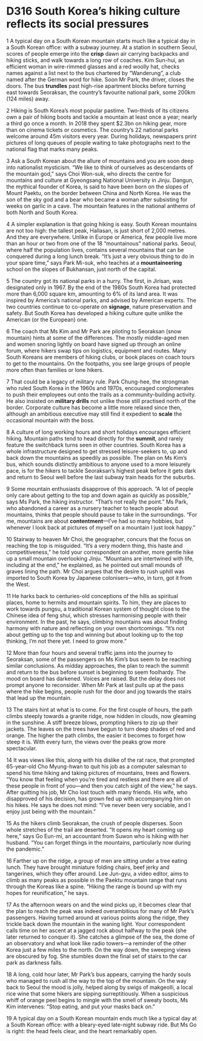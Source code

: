 # D316 South Korea’s hiking culture reflects its social pressures
1 A typical day on a South Korean mountain starts much like a typical day in a South Korean office: with a subway journey. At a station in southern Seoul, scores of people emerge into the **crisp** dawn air carrying backpacks and hiking sticks, and walk towards a long row of coaches. Kim Sun-hui, an efficient woman in wire-rimmed glasses and a red woolly hat, checks names against a list next to the bus chartered by “Wanderung”, a club named after the German word for hike. Soon Mr Park, the driver, closes the doors. The bus **trundles** past high-rise apartment blocks before turning east towards Seoraksan, the country’s favourite national park, some 200km (124 miles) away.

2 Hiking is South Korea’s most popular pastime. Two-thirds of its citizens own a pair of hiking boots and tackle a mountain at least once a year; nearly a third go once a month. In 2018 they spent $2.3bn on hiking gear, more than on cinema tickets or cosmetics. The country’s 22 national parks welcome around 45m visitors every year. During holidays, newspapers print pictures of long queues of people waiting to take photographs next to the national flag that marks many peaks.

3 Ask a South Korean about the allure of mountains and you are soon deep into nationalist mysticism. “We like to think of ourselves as descendants of the mountain god,” says Choi Won-suk, who directs the centre for mountains and culture at Gyeongsang National University in Jinju. Dangun, the mythical founder of Korea, is said to have been born on the slopes of Mount Paektu, on the border between China and North Korea. He was the son of the sky god and a bear who became a woman after subsisting for weeks on garlic in a cave. The mountain features in the national anthems of both North and South Korea.

4 A simpler explanation is that going hiking is easy. South Korean mountains are not too high: the tallest peak, Hallasan, is just short of 2,000 metres. And they are everywhere. Unlike in Europe or America, few people live more than an hour or two from one of the 18 “mountainous” national parks. Seoul, where half the population lives, contains several mountains that can be conquered during a long lunch break. “It’s just a very obvious thing to do in your spare time,” says Park Mi-suk, who teaches at a **mountaineering** school on the slopes of Bukhansan, just north of the capital.

5 The country got its national parks in a hurry. The first, in Jirisan, was designated only in 1967. By the end of the 1980s South Korea had protected more than 6,000 square km, amounting to 6% of its land area. It was inspired by America’s national parks, and advised by American experts. The two countries continue to co-operate on **signage**, nature preservation and safety. But South Korea has developed a hiking culture quite unlike the American (or the European) one.

6 The coach that Ms Kim and Mr Park are piloting to Seoraksan (snow mountain) hints at some of the differences. The mostly middle-aged men and women snoring lightly on board have signed up through an online forum, where hikers swap tips on logistics, equipment and routes. Many South Koreans are members of hiking clubs, or book places on coach tours to get to the mountains. On the footpaths, you see large groups of people more often than families or lone hikers.

7 That could be a legacy of military rule. Park Chung-hee, the strongman who ruled South Korea in the 1960s and 1970s, encouraged conglomerates to push their employees out onto the trails as a community-building activity. He also insisted on **military drills** not unlike those still practised north of the border. Corporate culture has become a little more relaxed since then, although an ambitious executive may still find it expedient to **scale** the occasional mountain with the boss.

8 A culture of long working hours and short holidays encourages efficient hiking. Mountain paths tend to head directly for the **summit**, and rarely feature the switchback turns seen in other countries. South Korea has a whole infrastructure designed to get stressed leisure-seekers to, up and back down the mountains as speedily as possible. The plan on Ms Kim’s bus, which sounds distinctly ambitious to anyone used to a more leisurely pace, is for the hikers to tackle Seoraksan’s highest peak before it gets dark and return to Seoul well before the last subway train heads for the suburbs.

9 Some mountain enthusiasts disapprove of this approach. “A lot of people only care about getting to the top and down again as quickly as possible,” says Ms Park, the hiking instructor. “That’s not really the point.” Ms Park, who abandoned a career as a nursery teacher to teach people about mountains, thinks that people should pause to take in the surroundings. “For me, mountains are about **contentment**—I’ve had so many hobbies, but whenever I look back at pictures of myself on a mountain I just look happy.”

10 Stairway to heaven
Mr Choi, the geographer, concurs that the focus on reaching the top is misguided. “It’s a very modern thing, this haste and competitiveness,” he told your correspondent on another, more gentle hike up a small mountain overlooking Jinju. “Mountains are intertwined with life, including at the end,” he explained, as he pointed out small mounds of graves lining the path. Mr Choi argues that the desire to rush uphill was imported to South Korea by Japanese colonisers—who, in turn, got it from the West.

11 He harks back to centuries-old conceptions of the hills as spiritual places, home to hermits and mountain spirits. To him, they are places to work towards pungsu, a traditional Korean system of thought close to the Chinese idea of feng shui, which stresses harmonising people with their environment. In the past, he says, climbing mountains was about finding harmony with nature and reflecting on your own shortcomings. “It’s not about getting up to the top and winning but about looking up to the top thinking, I’m not there yet. I need to grow more.”

12 More than four hours and several traffic jams into the journey to Seoraksan, some of the passengers on Ms Kim’s bus seem to be reaching similar conclusions. As midday approaches, the plan to reach the summit and return to the bus before sunset is beginning to seem foolhardy. The mood on board has darkened. Voices are raised. But the delay does not prompt anyone to reconsider. When Mr Park at last pulls up at the pass where the hike begins, people rush for the door and jog towards the stairs that lead up the mountain.

13 The stairs hint at what is to come. For the first couple of hours, the path climbs steeply towards a granite ridge, now hidden in clouds, now gleaming in the sunshine. A stiff breeze blows, prompting hikers to zip up their jackets. The leaves on the trees have begun to turn deep shades of red and orange. The higher the path climbs, the easier it becomes to forget how steep it is. With every turn, the views over the peaks grow more spectacular.

14 It was views like this, along with his dislike of the rat race, that prompted 65-year-old Cho Myung-hwan to quit his job as a computer salesman to spend his time hiking and taking pictures of mountains, trees and flowers. “You know that feeling when you’re tired and restless and there are all of these people in front of you—and then you catch sight of the view,” he says. After quitting his job, Mr Cho lost touch with many friends. His wife, who disapproved of his decision, has grown fed up with accompanying him on his hikes. He says he does not mind: “I’ve never been very sociable, and I enjoy just being with the mountain.”

15 As the hikers climb Seoraksan, the crush of people disperses. Soon whole stretches of the trail are deserted. “It opens my heart coming up here,” says Go Eun-mi, an accountant from Suwon who is hiking with her husband. “You can forget things in the mountains, particularly now during the pandemic.”

16 Farther up on the ridge, a group of men are sitting under a tree eating lunch. They have brought miniature folding chairs, beef jerky and tangerines, which they offer around. Lee Jun-gyu, a video editor, aims to climb as many peaks as possible in the Paektu mountain range that runs through the Koreas like a spine. “Hiking the range is bound up with my hopes for reunification,” he says.

17 As the afternoon wears on and the wind picks up, it becomes clear that the plan to reach the peak was indeed overambitious for many of Mr Park’s passengers. Having turned around at various points along the ridge, they trickle back down the mountain in the waning light. Your correspondent calls time on her ascent at a jagged rock about halfway to the peak (she later returned to conquer it). She catches a glimpse of the sea, the dome of an observatory and what look like radio towers—a reminder of the other Korea just a few miles to the north. On the way down, the sweeping views are obscured by fog. She stumbles down the final set of stairs to the car park as darkness falls.

18 A long, cold hour later, Mr Park’s bus appears, carrying the hardy souls who managed to rush all the way to the top of the mountain. On the way back to Seoul the mood is jolly, helped along by swigs of makgeolli, a local rice wine that some hikers are sipping surreptitiously. When a suspicious whiff of orange peel begins to mingle with the smell of sweaty boots, Ms Kim intervenes: “Stop eating, and put your masks back on.”

19 A typical day on a South Korean mountain ends much like a typical day at a South Korean office: with a bleary-eyed late-night subway ride. But Ms Go is right: the head feels clear, and the heart remarkably open.

